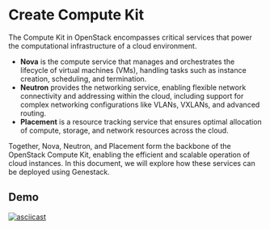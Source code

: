 # Create Compute Kit

The Compute Kit in OpenStack encompasses critical services that power the computational infrastructure of a cloud environment.

* **Nova** is the compute service that manages and orchestrates the lifecycle of virtual machines (VMs), handling tasks such as instance creation, scheduling, and termination.
* **Neutron** provides the networking service, enabling flexible network connectivity and addressing within the cloud, including support for complex networking configurations like VLANs, VXLANs, and advanced routing.
* **Placement** is a resource tracking service that ensures optimal allocation of compute, storage, and network resources across the cloud.

Together, Nova, Neutron, and Placement form the backbone of the OpenStack Compute Kit, enabling the efficient and scalable operation of cloud instances. In this document, we will explore how these services can be deployed using Genestack.

## Demo

[![asciicast](https://asciinema.org/a/629813.svg)](https://asciinema.org/a/629813)
